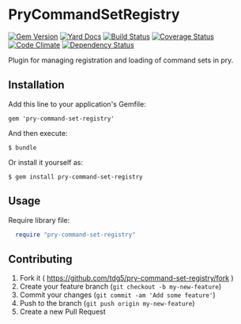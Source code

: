 # PryCommandSetRegistry
[![Gem Version](https://badge.fury.io/rb/pry-command-set-registry.svg)](http://badge.fury.io/rb/pry-command-set-registry)
[![Yard Docs](http://img.shields.io/badge/yard-docs-blue.svg)](http://www.rubydoc.info/gems/pry-command-set-registry)
[![Build Status](https://travis-ci.org/tdg5/pry-command-set-registry.svg)](https://travis-ci.org/tdg5/pry-command-set-registry)
[![Coverage Status](https://coveralls.io/repos/tdg5/pry-command-set-registry/badge.svg)](https://coveralls.io/r/tdg5/pry-command-set-registry)
[![Code Climate](https://codeclimate.com/github/tdg5/pry-command-set-registry/badges/gpa.svg)](https://codeclimate.com/github/tdg5/pry-command-set-registry)
[![Dependency Status](https://gemnasium.com/tdg5/pry-command-set-registry.svg)](https://gemnasium.com/tdg5/pry-command-set-registry)

Plugin for managing registration and loading of command sets in pry.

## Installation

Add this line to your application's Gemfile:

    gem 'pry-command-set-registry'

And then execute:

    $ bundle

Or install it yourself as:

    $ gem install pry-command-set-registry

## Usage

Require library file:

```ruby
  require "pry-command-set-registry"
```

## Contributing

1. Fork it ( https://github.com/tdg5/pry-command-set-registry/fork )
2. Create your feature branch (`git checkout -b my-new-feature`)
3. Commit your changes (`git commit -am 'Add some feature'`)
4. Push to the branch (`git push origin my-new-feature`)
5. Create a new Pull Request

